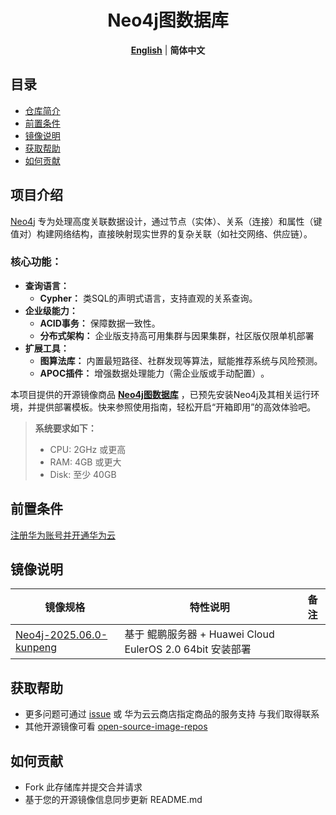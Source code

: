 <p align="center">
  <h1 align="center">Neo4j图数据库</h1>
  <p align="center">
    <a href="README.md"><strong>English</strong></a> | <strong>简体中文</strong>
  </p>

## 目录

- [仓库简介](#项目介绍)
- [前置条件](#前置条件)
- [镜像说明](#镜像说明)
- [获取帮助](#获取帮助)
- [如何贡献](#如何贡献)

## 项目介绍
[Neo4j](https://github.com/neo4j/neo4j) 专为处理高度关联数据设计，通过节点（实体）、关系（连接）和属性（键值对）构建网络结构，直接映射现实世界的复杂关联（如社交网络、供应链）。‌

### **核心功能：**

- **‌查询语言‌‌：** 
  - **Cypher‌：** 类SQL的声明式语言，支持直观的关系查询。‌
- **‌企业级能力‌：** 
  - **ACID事务‌：** 保障数据一致性‌。‌
  - **分布式架构‌：** 企业版支持高可用集群与因果集群，社区版仅限单机部署‌
- **扩展工具‌：** 
  - **图算法库‌‌：** 内置最短路径、社群发现等算法，赋能推荐系统与风险预测‌。‌
  - **APOC插件‌‌：** 增强数据处理能力（需企业版或手动配置）‌‌。‌

本项目提供的开源镜像商品 [**Neo4j图数据库**](https://marketplace.huaweicloud.com/contents/abfc7b24-7019-4bc3-a73c-4b5d137605d8#productid=OFFI1159055295317577728) ，已预先安装Neo4j及其相关运行环境，并提供部署模板。快来参照使用指南，轻松开启“开箱即用”的高效体验吧。

> **系统要求如下：**
> - CPU: 2GHz 或更高
> - RAM: 4GB 或更大
> - Disk: 至少 40GB

## 前置条件
[注册华为账号并开通华为云](https://support.huaweicloud.com/usermanual-account/account_id_001.html)

## 镜像说明

| 镜像规格                                                                                                        | 特性说明                                           | 备注 |
|-------------------------------------------------------------------------------------------------------------|------------------------------------------------| --- |
| [Neo4j-2025.06.0-kunpeng](https://github.com/HuaweiCloudDeveloper/neo4j-image/tree/Neo4j-2025.06.0-kunpeng) | 基于 鲲鹏服务器 + Huawei Cloud EulerOS 2.0 64bit 安装部署 |  |

## 获取帮助
- 更多问题可通过 [issue](https://github.com/HuaweiCloudDeveloper/neo4j-image/issues) 或 华为云云商店指定商品的服务支持 与我们取得联系
- 其他开源镜像可看 [open-source-image-repos](https://github.com/HuaweiCloudDeveloper/open-source-image-repos)

## 如何贡献
- Fork 此存储库并提交合并请求
- 基于您的开源镜像信息同步更新 README.md
